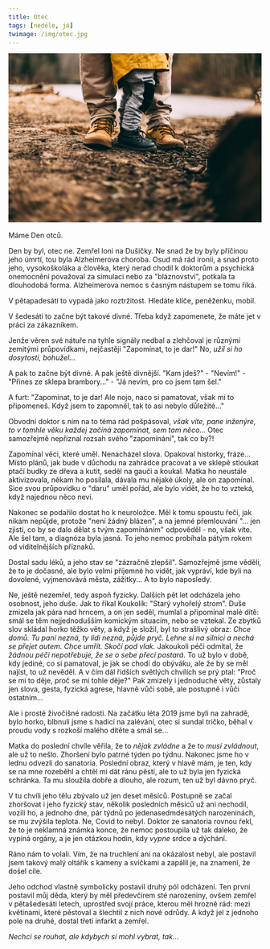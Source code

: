```yaml
---
title: Otec
tags: [neděle, já]
twimage: /img/otec.jpg
---
```


![cover](/img/otec.jpg)

Máme Den otců.

Den by byl, otec ne. Zemřel loni na Dušičky. Ne snad že by byly příčinou jeho úmrtí, tou byla Alzheimerova choroba. Osud má rád ironii, a snad proto jeho, vysokoškoláka a člověka, který nerad chodil k doktorům a psychická onemocnění považoval za simulaci nebo za "bláznovství", potkala ta dlouhodobá forma. Alzheimerova nemoc s časným nástupem se tomu říká. 

V pětapadesáti to vypadá jako roztržitost. Hledáte klíče, peněženku, mobil.

V šedesáti to začne být takové divné. Třeba když zapomenete, že máte jet v práci za zákazníkem.

Jenže věren své nátuře na tyhle signály nedbal a zlehčoval je různými zemitými průpovídkami, nejčastěji "Zapomínat, to je dar!" No, _užil si ho dosytosti, bohužel..._

A pak to začne být divné. A pak ještě divnější. "Kam jdeš?" - "Nevím!" - "Přines ze sklepa brambory..." - "Já nevím, pro co jsem tam šel."

A furt: "Zapomínat, to je dar! Ale nojo, naco si pamatovat, však mi to připomeneš. Když jsem to zapomněl, tak to asi nebylo důležité..."

Obvodní doktor s ním na to téma rád pošpásoval, _však víte, pane inženýre, to v tomhle věku každej začíná zapomínat, sem tam něco..._ Otec samozřejmě nepřiznal rozsah svého "zapomínání", tak co by?!

Zapomínal věci, které uměl. Nenacházel slova. Opakoval historky, fráze... Místo plánů, jak bude v důchodu na zahrádce pracovat a ve sklepě stloukat ptačí budky ze dřeva a kutit, seděl na gauči a koukal. Matka ho neustále aktivizovala, někam ho posílala, dávala mu nějaké úkoly, ale on zapomínal. Sice svou průpovídku o "daru" uměl pořád, ale bylo vidět, že ho to vzteká, když najednou něco neví.

Nakonec se podařilo dostat ho k neuroložce. Měl k tomu spoustu řečí, jak nikam nepůjde, protože "není žádný blázen", a na jemné přemlouvání "... jen zjistí, co by se dalo dělat s tvým zapomínáním" odpověděl - no, však víte. Ale šel tam, a diagnóza byla jasná. To jeho nemoc probíhala pátým rokem od viditelnějších příznaků. 

Dostal sadu léků, a jeho stav se "zázračně zlepšil". Samozřejmě jsme věděli, že to je dočasné, ale bylo velmi příjemné ho vidět, jak vypráví, kde byli na dovolené, vyjmenovává města, zážitky... A to bylo naposledy.

Ne, ještě nezemřel, tedy aspoň fyzicky. Dalších pět let odcházela jeho osobnost, jeho duše. Jak to říkal Koukolík: "Starý vyhořelý strom". Duše zmizela jak pára nad hrncem, a on jen seděl, mumlal a připomínal malé dítě: smál se těm nejjednodušším komickým situacím, nebo se vztekal. Ze zbytků slov skládal horko těžko věty, a když je složil, byl to strašlivý obraz: _Chce domů. Tu paní nezná, ty lidi nezná, půjde pryč. Lehne si na silnici a nechá se přejet autem. Chce umřít. Skočí pod vlak._ Jakoukoli péči odmítal, že _žádnou péči nepotřebuje, že se o sebe přeci postará._ To už bylo v době, kdy jediné, co si pamatoval, je jak se chodí do obýváku, ale že by se měl najíst, to už nevěděl. A v čím dál řidších světlých chvílích se prý ptal: "Proč se mi to děje, proč se mi tohle děje?" Pak zmizely i jednoduché věty, zůstaly jen slova, gesta, fyzická agrese, hlavně vůči sobě, ale postupně i vůči ostatním...

Ale i prosté živočišné radosti. Na začátku léta 2019 jsme byli na zahradě, bylo horko, blbnuli jsme s hadicí na zalévání, otec si sundal tričko, běhal v proudu vody s rozkoší malého dítěte a smál se...

Matka do poslední chvíle věřila, že to _nějak zvládne_ a že to _musí zvládnout_, ale už to nešlo. Zhoršení bylo patrné týden po týdnu. Nakonec jsme ho v lednu odvezli do sanatoria. Poslední obraz, který v hlavě mám, je ten, kdy se na mne rozeběhl a chtěl mi dát ránu pěstí, ale to už byla jen fyzická schránka. Ta mu sloužila dobře a dlouho, ale rozum, ten už byl dávno pryč.

V tu chvíli jeho tělu zbývalo už jen deset měsíců. Postupně se začal zhoršovat i jeho fyzický stav, několik posledních měsíců už ani nechodil, vozili ho, a jednoho dne, pár týdnů po jedenasedmdesátých narozeninách, se mu zvýšila teplota. Ne, Covid to nebyl. Doktor ze sanatoria rovnou řekl, že to je neklamná známka konce, že nemoc postoupila už tak daleko, že vypíná orgány, a je jen otázkou hodin, kdy _vypne_ srdce a dýchání.

Ráno nám to volali. Vím, že na truchlení ani na okázalost nebyl, ale postavil jsem takový malý oltářík s kameny a svíčkami a zapálil je, na znamení, že došel cíle.

Jeho odchod vlastně symbolicky postavil druhý pól odcházení. Ten první postavil můj děda, který by měl předevčírem sté narozeniny, ovšem zemřel v pětašedesáti letech, uprostřed svojí práce, kterou měl hrozně rád: mezi květinami, které pěstoval a šlechtil z nich nové odrůdy. A když jel z jednoho pole na druhé, dostal třetí infarkt a zemřel.

_Nechci se rouhat, ale kdybych si mohl vybrat, tak..._